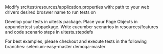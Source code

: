 Modify src/test/resources/application.properties with:
 path to your web drivers
 desired broswer name to run tests on

Develop your tests in uitests package. Place your Page Objects in appundertest subpackage.
Write cucumber scenarios in resources/features and code scenario steps in uitests.stepdefs

For best examples, please checkout and execute tests in the following branches:
selenium-easy-master
demoqa-master
